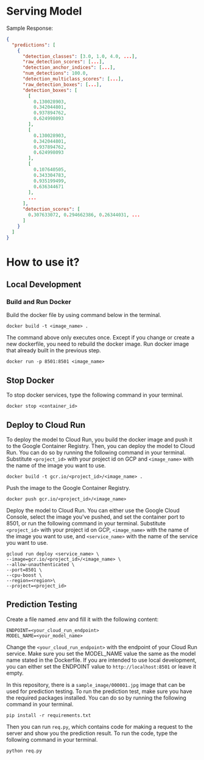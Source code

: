 # Serving Model

Sample Response:
```json
{
  "predictions": [
    {
      "detection_classes": [3.0, 1.0, 4.0, ...],
      "raw_detection_scores": [...],
      "detection_anchor_indices": [...],
      "num_detections": 100.0,
      "detection_multiclass_scores": [...],
      "raw_detection_boxes": [...],
      "detection_boxes": [
        [
          0.130028903, 
          0.342044801, 
          0.937894762, 
          0.624998093
        ],
        [
          0.130028903, 
          0.342044801, 
          0.937894762, 
          0.624998093
        ],
        [
          0.107640505, 
          0.343304783, 
          0.935199499, 
          0.636344671
        ],
        ...
      ],
      "detection_scores": [
        0.307633072, 0.294662386, 0.26344031, ...
      ]
    }
  ]
}
```

# How to use it?


## Local Development

### Build and Run Docker

Build the docker file by using command below in the terminal.

```shell
docker build -t <image_name> .
```

The command above only executes once.
Except if you change or create a new dockerfile, you need to rebuild the docker image.
Run docker image that already built in the previous step.

```shell
docker run -p 8501:8501 <image_name>
```

## Stop Docker

To stop docker services, type the following command in your terminal.

```shell
docker stop <container_id>
```

## Deploy to Cloud Run

To deploy the model to Cloud Run, you build the docker image and push it to the Google Container Registry.
Then, you can deploy the model to Cloud Run.
You can do so by running the following command in your terminal.
Substitute `<project_id>` with your project id on GCP and `<image_name>` with the name of the image you want to use.

```shell
docker build -t gcr.io/<project_id>/<image_name> .
```

Push the image to the Google Container Registry.

```shell
docker push gcr.io/<project_id>/<image_name>
```

Deploy the model to Cloud Run.
You can either use the Google Cloud Console, select the image you've pushed,
and set the container port to 8501, or run the following command in your terminal.
Substitute `<project_id>` with your project id on GCP, `<image_name>`
with the name of the image you want to use, and `<service_name>` with the name of the service you want to use.

```shell
gcloud run deploy <service_name> \
--image=gcr.io/<project_id>/<image_name> \
--allow-unauthenticated \
--port=8501 \
--cpu-boost \
--region=<region>\
--project=<project_id>
```

## Prediction Testing

Create a file named .env and fill it with the following content:

```shell
ENDPOINT=<your_cloud_run_endpoint>
MODEL_NAME=<your_model_name>
```

Change the `<your_cloud_run_endpoint>` with the endpoint of your Cloud Run service.
Make sure you set the MODEL_NAME value the same as the model name stated in the Dockerfile.
If you are intended to use local development,
you can either set the ENDPOINT value to `http://localhost:8501` or leave it empty.

In this repository, there is a `sample_image/000001.jpg` image that can be used for prediction testing.
To run the prediction test, make sure you have the required packages installed.
You can do so by running the following command in your terminal.

```shell
pip install -r requirements.txt
```

Then you can run `req.py`, which contains code for making a request to the server and show you the prediction result.
To run the code, type the following command in your terminal.

```shell
python req.py
```
